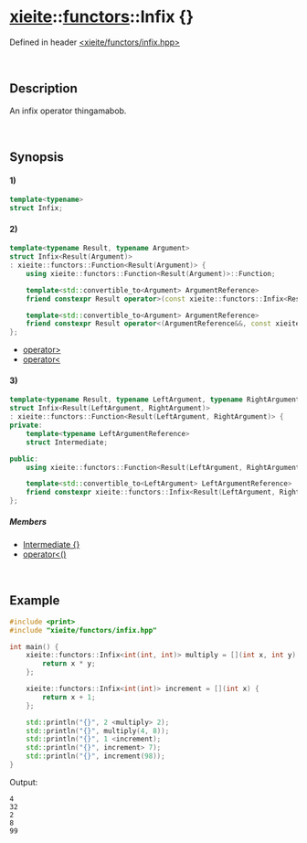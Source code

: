 # [xieite](../../xieite.md)\:\:[functors](../../functors.md)\:\:Infix \{\}
Defined in header [<xieite/functors/infix.hpp>](../../../include/xieite/functors/infix.hpp)

&nbsp;

## Description
An infix operator thingamabob.

&nbsp;

## Synopsis
#### 1)
```cpp
template<typename>
struct Infix;
```
#### 2)
```cpp
template<typename Result, typename Argument>
struct Infix<Result(Argument)>
: xieite::functors::Function<Result(Argument)> {
    using xieite::functors::Function<Result(Argument)>::Function;

    template<std::convertible_to<Argument> ArgumentReference>
    friend constexpr Result operator>(const xieite::functors::Infix<Result(Argument)>&, ArgumentReference&&);

    template<std::convertible_to<Argument> ArgumentReference>
    friend constexpr Result operator<(ArgumentReference&&, const xieite::functors::Infix<Result(Argument)>&);
};
```
- [operator>](./structures/infix/2/operators/more.md)
- [operator<](./structures/infix/2/operators/less.md)
#### 3)
```cpp
template<typename Result, typename LeftArgument, typename RightArgument>
struct Infix<Result(LeftArgument, RightArgument)>
: xieite::functors::Function<Result(LeftArgument, RightArgument)> {
private:
    template<typename LeftArgumentReference>
    struct Intermediate;

public:
    using xieite::functors::Function<Result(LeftArgument, RightArgument)>::Function;

    template<std::convertible_to<LeftArgument> LeftArgumentReference>
    friend constexpr xieite::functors::Infix<Result(LeftArgument, RightArgument)>::Intermediate<LeftArgumentReference> operator<(LeftArgumentReference&&, const xieite::functors::Infix<Result(LeftArgument, RightArgument)>&) noexcept;
};
```
##### Members
- [Intermediate \{\}](./structures/infix/3/intermediate.md)
- [operator<\(\)](./structures/infix/3/operators/less.md)

&nbsp;

## Example
```cpp
#include <print>
#include "xieite/functors/infix.hpp"

int main() {
    xieite::functors::Infix<int(int, int)> multiply = [](int x, int y) {
        return x * y;
    };

    xieite::functors::Infix<int(int)> increment = [](int x) {
        return x + 1;
    };

    std::println("{}", 2 <multiply> 2);
    std::println("{}", multiply(4, 8));
    std::println("{}", 1 <increment);
    std::println("{}", increment> 7);
    std::println("{}", increment(98));
}
```
Output:
```
4
32
2
8
99
```
